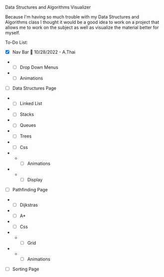 Data Structures and Algorithms Visualizer

Because I'm having so much trouble with my Data Structures and Algorithms class I thought it would be a good idea to work on a project that allows me to work on the subject as well as visualize the material better for myself.

To-Do List:
- [x] Nav Bar 🎉 10/28/2022 - A.Thai
- - [ ] Drop Down Menus
- - [ ] Animations 
- [ ] Data Structures Page
- - [ ] Linked List
- - [ ] Stacks
- - [ ] Queues
- - [ ] Trees
- - [ ] Css
- - - [ ] Animations
- - - [ ] Display 
- [ ] Pathfinding Page
- - [ ] Dijkstras
- - [ ] A*
- - [ ] Css
- - - [ ] Grid
- - - [ ] Animations
- [ ] Sorting Page
